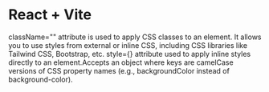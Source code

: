 # React + Vite

className="" attribute is used to apply CSS classes to an element. It allows you to use styles from external or inline CSS, including CSS libraries like Tailwind CSS, Bootstrap, etc.
style={} attribute used to apply inline styles directly to an element.Accepts an object where keys are camelCase versions of CSS property names (e.g., backgroundColor instead of background-color). 
